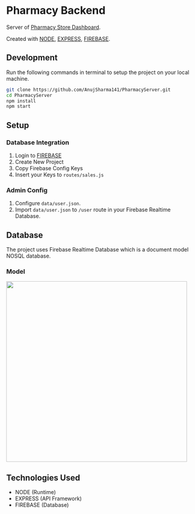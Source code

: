 # Pharmacy Backend

Server of [Pharmacy Store Dashboard](https://github.com/AnujSharma141/PharmacyDashboard). 

 Created with [NODE](https://nodejs.org/), [EXPRESS](https://expressjs.com/), [FIREBASE](https://firebase.google.com/).


## Development
Run the following commands in terminal to setup the project on your local machine.

```bash 
git clone https://github.com/AnujSharma141/PharmacyServer.git
cd PharmacyServer
npm install
npm start
```

## Setup

### Database Integration

1. Login to [FIREBASE](https://firebase.google.com/)
2. Create New Project
3. Copy Firebase Config Keys
4. Insert your Keys to `routes/sales.js`

### Admin Config
1. Configure `data/user.json`.
2. Import `data/user.json` to `/user` route in your Firebase Realtime Database.

## Database

The project uses Firebase Realtime Database which is a document model NOSQL database.
 
### Model
<img src="https://i.ibb.co/BZ1GZB7/Screenshot-2020-12-22-024346.jpg" width="480">


## Technologies Used

* NODE (Runtime)
* EXPRESS (API Framework)
* FIREBASE (Database)
